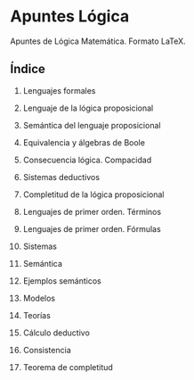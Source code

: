 # Apuntes Lógica

Apuntes de Lógica Matemática. Formato LaTeX.

## Índice

1. Lenguajes formales

2. Lenguaje de la lógica proposicional

3. Semántica del lenguaje proposicional

4. Equivalencia y álgebras de Boole

5. Consecuencia lógica. Compacidad

6. Sistemas deductivos

7. Completitud de la lógica proposicional

8. Lenguajes de primer orden. Términos
 
9. Lenguajes de primer orden. Fórmulas
 
10. Sistemas
 
11. Semántica
 
12. Ejemplos semánticos
 
13. Modelos
 
14. Teorías
 
15. Cálculo deductivo

16. Consistencia 
 
17. Teorema de completitud
 
